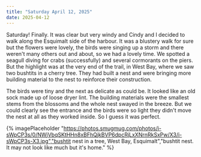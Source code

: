 ```yaml
---
title: "Saturday April 12, 2025"
date: 2025-04-12
---
```


Saturday!  Finally.  It was clear but very windy and Cindy and I decided to walk along the Esquimalt side of the harbour.  It was a blustery walk for sure but the flowers were lovely, the birds were singing up a storm and there weren't many others out and about, so we had a lovely time.  We spotted a seagull diving for crabs (successfully) and several cormorants on the piers.  But the highlight was at the very end of the trail, in West Bay, where we saw two bushtits in a cherry tree.  They had built a nest and were bringing more building material to the nest to reinforce their construction.

The birds were tiny and the next as delicate as could be. It looked like an old sock made up of loose dryer lint.  The building materials were the smallest stems from the blossoms and the whole nest swayed in the breeze.  But we could clearly see the entrance and the birds were so light they didn't move the nest at all as they worked inside.  So I guess it was perfect.  

{% imagePlaceholder "https://photos.smugmug.com/photos/i-sWpCP3s/0/NWjVbqSKtHHn8xBFhQjkBVP6dpcRjLxXNrnRkSxPw/X3/i-sWpCP3s-X3.jpg","bushtit nest in a tree, West Bay, Esquimalt","bushtit nest.  It may not look like much but it's home." %}
